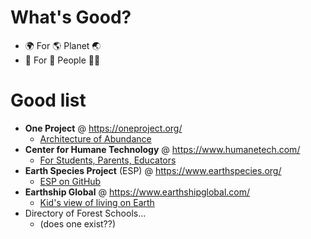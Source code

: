 # What's Good?
* 🌍  For 🌎  Planet 🌏
* 👥  For 👫  People 👶🏼

# Good list
* **One Project** @ https://oneproject.org/
  * [Architecture of Abundance](https://oneproject.org/architecture-of-abundance/)
* **Center for Humane Technology** @ https://www.humanetech.com/
  * [For Students, Parents, Educators](https://www.humanetech.com/families-educators)
* **Earth Species Project** (ESP) @ https://www.earthspecies.org/
  * [ESP on GitHub](https://github.com/earthspecies)
* **Earthship Global** @ https://www.earthshipglobal.com/ 
  * [Kid's view of living on Earth](https://earthshipbiotecture.com/kids-view-of-living-on-the-earth/)
* Directory of Forest Schools...
  * (does one exist??)